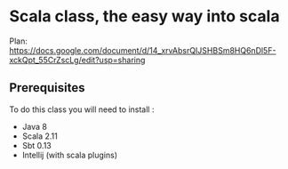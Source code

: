 # Scala class, the easy way into scala

Plan: https://docs.google.com/document/d/14_xrvAbsrQIJSHBSm8HQ6nDl5F-xckQpt_55CrZscLg/edit?usp=sharing

## Prerequisites

To do this class you will need to install :

- Java 8
- Scala 2.11
- Sbt 0.13
- Intellij (with scala plugins)
